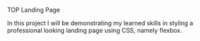 TOP Landing Page

In this project I will be demonstrating my learned skills in styling a professional looking landing page using CSS, namely flexbox.